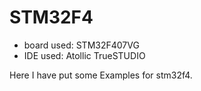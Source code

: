 # STM32F4

 - board used: STM32F407VG
 - IDE used: Atollic TrueSTUDIO
 
 Here I have put some Examples for stm32f4.

